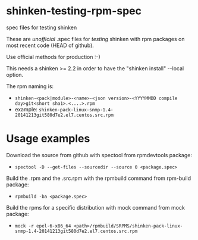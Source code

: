 # shinken-testing-rpm-spec
spec files for testing shinken

These are *unofficial* .spec files for *testing* shinken with rpm
packages on most recent code (HEAD of github).

Use official methods for production :-)

This needs a shinken >= 2.2 in order to have the "shinken install" --local option.

The rpm naming is:
- ```shinken-<pack|module>-<name>-<json version>-<YYYYMMDD compile day>git<short sha1>.<....>.rpm```
- example: ```shinken-pack-linux-snmp-1.4-20141213git580d7e2.el7.centos.src.rpm```

# Usage examples

Download the source from github with spectool from rpmdevtools package:
- ```spectool -D --get-files --sourcedir --source 0 <package.spec>```

Build the .rpm and the .src.rpm with the rpmbuild command from rpm-build package:
- ```rpmbuild -ba <package.spec>```

Build the rpms for a specific distribution with mock command from mock package:
- ```mock -r epel-6-x86_64 <path>/rpmbuild/SRPMS/shinken-pack-linux-snmp-1.4-20141213git580d7e2.el7.centos.src.rpm```

